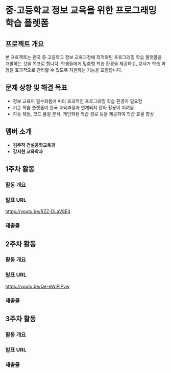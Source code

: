 # 중·고등학교 정보 교육을 위한 프로그래밍 학습 플렛폼 

## 프로젝트 개요
본 프로젝트는 한국 중·고등학교 정보 교육과정에 최적화된 프로그래밍 학습 플랫폼을 개발하는 것을 목표로 합니다. 학생들에게 맞춤형 학습 환경을 제공하고, 교사가 학습 과정을 효과적으로 관리할 수 있도록 지원하는 기능을 포함합니다.

## 문제 상황 및 해결 목표
- 정보 교육이 필수화됨에 따라 효과적인 프로그래밍 학습 환경이 필요함
- 기존 학습 플랫폼이 한국 교육과정과 연계되지 않아 활용이 어려움
- 자동 채점, 코드 품질 분석, 개인화된 학습 경로 등을 제공하여 학습 효율 향상

## 멤버 소개
- **김주하 건설공학교육과**
- **강서현 교육학과**

## 1주차 활동
### 활동 개요
### 발표 URL 
https://youtu.be/RZZ-DLaV8E4
### 제출물

## 2주차 활동
### 활동 개요
### 발표 URL 
https://youtu.be/Qe-eWiPlPvw
### 제출물

## 3주차 활동
### 활동 개요
### 발표 URL 
### 제출물
